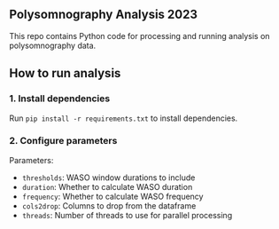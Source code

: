 ## Polysomnography Analysis 2023

This repo contains Python code for processing and running analysis on polysomnography data.

## How to run analysis

### 1. Install dependencies
Run `pip install -r requirements.txt` to install dependencies.

### 2. Configure parameters
Parameters:
- `thresholds`: WASO window durations to include
- `duration`: Whether to calculate WASO duration
- `frequency`: Whether to calculate WASO frequency
- `cols2drop`: Columns to drop from the dataframe
- `threads`: Number of threads to use for parallel processing